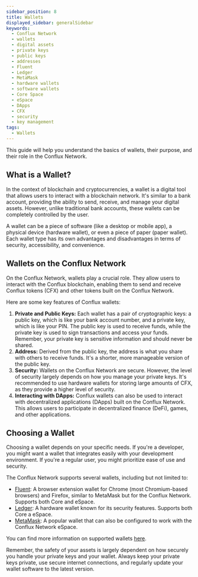 ```yaml
---
sidebar_position: 8
title: Wallets
displayed_sidebar: generalSidebar
keywords:
  - Conflux Network
  - wallets
  - digital assets
  - private keys
  - public keys
  - addresses
  - Fluent
  - Ledger
  - MetaMask
  - hardware wallets
  - software wallets
  - Core Space
  - eSpace
  - DApps
  - CFX
  - security
  - key management
tags:
  - Wallets
---
```


This guide will help you understand the basics of wallets, their purpose, and their role in the Conflux Network.

## What is a Wallet?

In the context of blockchain and cryptocurrencies, a wallet is a digital tool that allows users to interact with a blockchain network. It's similar to a bank account, providing the ability to send, receive, and manage your digital assets. However, unlike traditional bank accounts, these wallets can be completely controlled by the user.

A wallet can be a piece of software (like a desktop or mobile app), a physical device (hardware wallet), or even a piece of paper (paper wallet). Each wallet type has its own advantages and disadvantages in terms of security, accessibility, and convenience.

## Wallets on the Conflux Network

On the Conflux Network, wallets play a crucial role. They allow users to interact with the Conflux blockchain, enabling them to send and receive Conflux tokens (CFX) and other tokens built on the Conflux Network.

Here are some key features of Conflux wallets:

1. **Private and Public Keys:** Each wallet has a pair of cryptographic keys: a public key, which is like your bank account number, and a private key, which is like your PIN. The public key is used to receive funds, while the private key is used to sign transactions and access your funds. Remember, your private key is sensitive information and should never be shared.
2. **Address:** Derived from the public key, the address is what you share with others to receive funds. It's a shorter, more manageable version of the public key.
3. **Security:** Wallets on the Conflux Network are secure. However, the level of security largely depends on how you manage your private keys. It's recommended to use hardware wallets for storing large amounts of CFX, as they provide a higher level of security.
4. **Interacting with DApps:** Conflux wallets can also be used to interact with decentralized applications (DApps) built on the Conflux Network. This allows users to participate in decentralized finance (DeFi), games, and other applications.

## Choosing a Wallet

Choosing a wallet depends on your specific needs. If you're a developer, you might want a wallet that integrates easily with your development environment. If you're a regular user, you might prioritize ease of use and security.

The Conflux Network supports several wallets, including but not limited to:

- [Fluent](../tutorials/wallets/fluent.md): A browser extension wallet for Chrome (most Chromium-based browsers) and Firefox, similar to MetaMask but for the Conflux Network. Supports both Core and eSpace.
- [Ledger](../tutorials/wallets/ledger.md): A hardware wallet known for its security features. Supports both Core a eSpace.
- [MetaMask](../../espace/UserGuide.md): A popular wallet that can also be configured to work with the Conflux Network eSpace.

You can find more information on supported wallets [here](../tutorials/wallets/wallets.mdx).

Remember, the safety of your assets is largely dependent on how securely you handle your private keys and your wallet. Always keep your private keys private, use secure internet connections, and regularly update your wallet software to the latest version.
